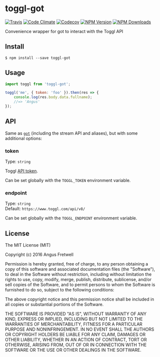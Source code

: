 toggl-got
=========

[![Travis](https://img.shields.io/travis/angusfretwell/toggl-got.svg)](https://travis-ci.org/angusfretwell/toggl-got)
[![Code Climate](https://img.shields.io/codeclimate/github/angusfretwell/toggl-got.svg)](https://codeclimate.com/github/angusfretwell/toggl-got)
[![Codecov](https://img.shields.io/codecov/c/github/angusfretwell/toggl-got.svg)](https://codecov.io/github/angusfretwell/toggl-got)
[![NPM Version](http://img.shields.io/npm/v/toggl-got.svg)](https://www.npmjs.org/package/toggl-got)
[![NPM Downloads](https://img.shields.io/npm/dm/toggl-got.svg)](https://www.npmjs.org/package/toggl-got)

Convenience wrapper for got to interact with the Toggl API

Install
-------

```
$ npm install --save toggl-got
```

Usage
-----

```js
import toggl from 'toggl-got';

toggl('me', { token: 'foo' }).then(res => {
	console.log(res.body.data.fullname);
	//=> 'Angus'
});
```

API
---

Same as [`got`](https://github.com/sindresorhus/got) (including the stream API and aliases), but with some additional options:

### token

Type: `string`

Toggl [API token](https://support.toggl.com/my-profile/#api).

Can be set globally with the `TOGGL_TOKEN` environment variable.

### endpoint

Type: `string`<br>
Default: `https://www.toggl.com/api/v8/`

Can be set globally with the `TOGGL_ENDPOINT` environment variable.

License
-------

The MIT License (MIT)

Copyright (c) 2016 Angus Fretwell

Permission is hereby granted, free of charge, to any person obtaining a copy of this software and associated documentation files (the "Software"), to deal in the Software without restriction, including without limitation the rights to use, copy, modify, merge, publish, distribute, sublicense, and/or sell copies of the Software, and to permit persons to whom the Software is furnished to do so, subject to the following conditions:

The above copyright notice and this permission notice shall be included in all copies or substantial portions of the Software.

THE SOFTWARE IS PROVIDED "AS IS", WITHOUT WARRANTY OF ANY KIND, EXPRESS OR IMPLIED, INCLUDING BUT NOT LIMITED TO THE WARRANTIES OF MERCHANTABILITY, FITNESS FOR A PARTICULAR PURPOSE AND NONINFRINGEMENT. IN NO EVENT SHALL THE AUTHORS OR COPYRIGHT HOLDERS BE LIABLE FOR ANY CLAIM, DAMAGES OR OTHER LIABILITY, WHETHER IN AN ACTION OF CONTRACT, TORT OR OTHERWISE, ARISING FROM, OUT OF OR IN CONNECTION WITH THE SOFTWARE OR THE USE OR OTHER DEALINGS IN THE SOFTWARE.
